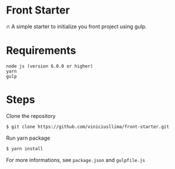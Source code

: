 # Front Starter
:fire: A simple starter to initialize you front project using gulp.

# Requirements
```
node js (version 6.0.0 or higher)
yarn
gulp
```
# Steps
Clone the repository
```sh
$ git clone https://github.com/viniciusllima/front-starter.git
```

Run yarn package
```sh
$ yarn install
```

For more informations, see `package.json` and `gulpfile.js`
